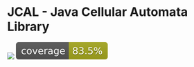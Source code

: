 # JCAL - Java Cellular Automata Library

![](https://github.com/carmelolg/JCAL/workflows/tests/badge.svg)
![Coverage](.github/badges/jacoco.svg)